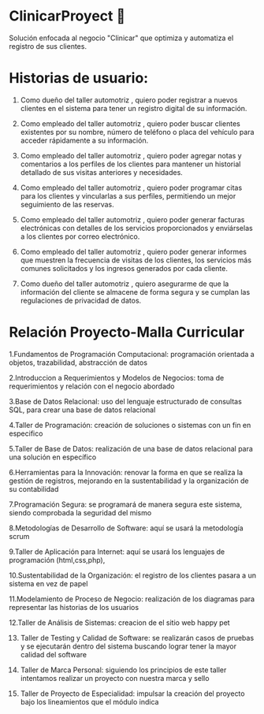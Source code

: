 # ClinicarProyect 🚗


Solución enfocada al negocio "Clinicar" que optimiza y automatiza el registro de sus clientes.


# Historias de usuario:
1. Como dueño del taller automotriz , quiero poder registrar a nuevos clientes en el sistema para tener un registro digital de su información.

2. Como empleado del taller automotriz , quiero poder buscar clientes existentes por su nombre, número de teléfono o placa del vehículo para acceder rápidamente a su información.

3. Como empleado del taller automotriz , quiero poder agregar notas y comentarios a los perfiles de los clientes para mantener un historial detallado de sus visitas anteriores y necesidades.

4. Como empleado del taller automotriz , quiero poder programar citas para los clientes y vincularlas a sus perfiles, permitiendo un mejor seguimiento de las reservas.

5. Como empleado del taller automotriz , quiero poder generar facturas electrónicas con detalles de los servicios proporcionados y enviárselas a los clientes por correo electrónico.

6. Como empleado del taller automotriz , quiero poder generar informes que muestren la frecuencia de visitas de los clientes, los servicios más comunes solicitados y los ingresos generados por cada cliente.

7. Como dueño del taller automotriz , quiero asegurarme de que la información del cliente se almacene de forma segura y se cumplan las regulaciones de privacidad de datos.


# Relación Proyecto-Malla Curricular

1.Fundamentos de Programación Computacional: programación orientada a objetos, trazabilidad, abstracción de datos  

2.Introduccion a Requerimientos y Modelos de Negocios: toma de requerimientos y relación con el negocio abordado  

3.Base de Datos Relacional: uso del lenguaje estructurado de consultas SQL, para crear una base de datos relacional 

4.Taller de Programación: creación de soluciones o sistemas con un fin en especifico  

5.Taller de Base de Datos: realización de una base de datos relacional para una solución en específico 

6.Herramientas para la Innovación: renovar la forma en que se realiza la gestión de registros, mejorando en la sustentabilidad y la organización de su contabilidad  

7.Programación Segura: se programará de manera segura este sistema, siendo comprobada la seguridad del mismo 

8.Metodologías de Desarrollo de Software:  aquí se usará la metodología scrum 

9.Taller de Aplicación para Internet: aquí se usará los lenguajes de programación (html,css,php), 

10.Sustentabilidad de la Organización: el registro de los clientes pasara a un sistema en vez de papel 

11.Modelamiento de Proceso de Negocio: realización de los diagramas para representar las historias de los usuarios 

12.Taller de Análisis de Sistemas: creacion de el sitio web happy pet

13. Taller de Testing y Calidad de Software: se realizarán casos de pruebas y se ejecutarán dentro del sistema buscando lograr tener la mayor calidad del software  

14. Taller de Marca Personal: siguiendo los principios de este taller intentamos realizar un proyecto con nuestra marca y sello  

 15. Taller de Proyecto de Especialidad: impulsar la creación del proyecto bajo los lineamientos que el módulo indica  

